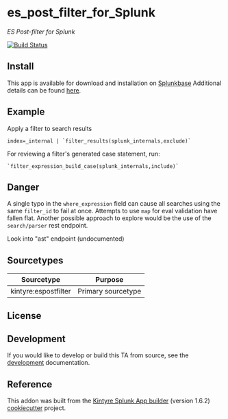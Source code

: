 # es_post_filter_for_Splunk

_ES Post-filter for Splunk_


[![Build Status](https://github.com/Kintyre/es_post_filter_for_Splunk/actions/workflows/build.yml/badge.svg?branch=main)](https://github.com/Kintyre/es_post_filter_for_Splunk/actions)


## Install

This app is available for download and installation on [Splunkbase](https://splunkbase.splunk.com/apps/#/search/es_post_filter_for_Splunk/)
Additional details can be found [here](./.splunkbase/details.md).



## Example

Apply a filter to search results
```
index=_internal | `filter_results(splunk_internals,exclude)`
```

For reviewing a filter's generated case statement, run:

```
`filter_expression_build_case(splunk_internals,include)`
```

## Danger

A single typo in the `where_expression` field can cause all searches using the same `filter_id` to fail at once.  Attempts to use `map` for eval validation have fallen flat.  Another possible approach to explore would be the use of the `search/parser` rest endpoint.

Look into "ast" endpoint (undocumented)



## Sourcetypes

| Sourcetype | Purpose |
| ---------- | ------- |
| kintyre:espostfilter  | Primary sourcetype |


## License

## Development

If you would like to develop or build this TA from source, see the [development](./DEVELOPMENT.md) documentation.

## Reference


This addon was built from the [Kintyre Splunk App builder](https://github.com/Kintyre/cypress-cookiecutter) (version 1.6.2) [cookiecutter](https://github.com/audreyr/cookiecutter) project.
